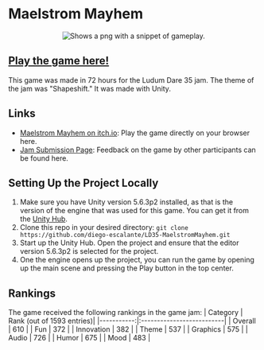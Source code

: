 # Maelstrom Mayhem

<p align="center">
  <picture>
    <source srcset="../assets/gameplay.png?raw=true">
    <img alt="Shows a png with a snippet of gameplay." src="../assets/gameplay.png?raw=true">
  </picture>
</p>

## [Play the game here!](https://diego-escalante.itch.io/maelstrom-mayhem)
This game was made in 72 hours for the Ludum Dare 35 jam. The theme of the jam was "Shapeshift." It was made with Unity. 

## Links
* [Maelstrom Mayhem on itch.io](https://diego-escalante.itch.io/maelstrom-mayhem): Play the game directly on your browser here.
* [Jam Submission Page](http://ludumdare.com/compo/ludum-dare-35/?action=preview&uid=46754): Feedback on the game by other participants can be found here.

## Setting Up the Project Locally
1. Make sure you have Unity version 5.6.3p2 installed, as that is the version of the engine that was used for this game. You can get it from the [Unity Hub](https://unity.com/download).
2. Clone this repo in your desired directory: `git clone https://github.com/diego-escalante/LD35-MaelstromMayhem.git`
3. Start up the Unity Hub. Open the project and ensure that the editor version 5.6.3p2 is selected for the project.
4. One the engine opens up the project, you can run the game by opening up the main scene and pressing the Play button in the top center.

## Rankings
The game received the following rankings in the game jam:
| Category   | Rank (out of 1593 entries)|
|-----------:|:--------------------------|
| Overall    | 610                       |
| Fun        | 372                       |
| Innovation | 382                       |
| Theme      | 537                       |
| Graphics   | 575                       |
| Audio      | 726                       |
| Humor      | 675                       |
| Mood       | 483                       |
